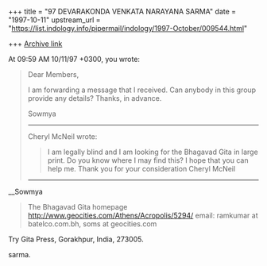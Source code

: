 +++
title = "97 DEVARAKONDA VENKATA NARAYANA SARMA"
date = "1997-10-11"
upstream_url = "https://list.indology.info/pipermail/indology/1997-October/009544.html"

+++
[Archive link](https://list.indology.info/pipermail/indology/1997-October/009544.html)

At 09:59 AM 10/11/97 +0300, you wrote:
>Dear  Members,
>
>I am forwarding a message that I received. Can anybody in this group
>provide any details? Thanks, in advance.
>
>Sowmya
>___________________________________________________________________________
>
>Cheryl McNeil wrote:
>
>> I am legally blind and I am looking for the Bhagavad Gita in large
>> print.
>> Do you know where I may find this?
>> I hope that you can help me.
>> Thank you for your consideration
>> Cheryl McNeil
>
>___________________________________________________________________________
__Sowmya
>
>The Bhagavad Gita homepage
>http://www.geocities.com/Athens/Acropolis/5294/
>email: ramkumar at batelco.com.bh, soms at geocities.com
>
>
Try Gita Press, Gorakhpur, India, 273005.

sarma.



